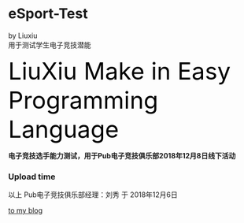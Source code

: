 # eSport-Test

by Liuxiu </br>
用于测试学生电子竞技潜能 </br>

<font color=#000000 size=8>LiuXiu Make in Easy Programming Language</font>

**电子竞技选手能力测试，用于Pub电子竞技俱乐部2018年12月8日线下活动** </br>

### Upload time

以上 Pub电子竞技俱乐部经理：刘秀 于 2018年12月6日

[to my blog](https://liuxiu.com)
